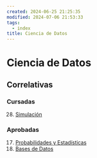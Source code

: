 ```yaml
---
created: 2024-06-25 21:25:35
modified: 2024-07-06 21:53:33
tags:
  - index
title: Ciencia de Datos
---
```


# Ciencia de Datos

## Correlativas

### Cursadas

28. [Simulación](Simulación.md)

### Aprobadas

17. [Probabilidades y Estadísticas](Probabilidades%20y%20Estadísticas.md)
19. [Bases de Datos](Bases%20de%20Datos.md)
